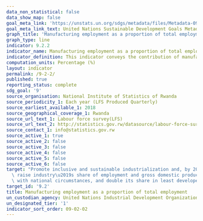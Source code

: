 ```yaml
---
data_non_statistical: false
data_show_map: false
goal_meta_link: 'https://unstats.un.org/sdgs/metadata/files/Metadata-09-02-02.pdf '
goal_meta_link_text: United Nations Sustainable Development Goals Metadata (PDF 323 KB)
graph_title: 'Manufacturing employment as a proportion of total employment '
graph_type: line
indicator: 9.2.2
indicator_name: Manufacturing employment as a proportion of total employment
indicator_definition: This indicator conveys the contribution of manufacturing in total employment. It measures the ability of the manufacturing sector to absorb surplus labour forces from agricultural and other traditional sectors towards production labour with higher wages, when monitored over time
computation_units: Percentage (%)
layout: indicator
permalink: /9-2-2/
published: true
reporting_status: complete 
sdg_goal: '9'
source_organisation: National Institute of Statistics of Rwanda
source_periodicity_1: Each year (LFS Produced Quarterly)
source_earliest_available_1: 2018
source_geographical_coverage_1: Rwanda
source_url_text_1: Labour force survey(LFS)
source_url_text_2: http://statistics.gov.rw/datasource/labour-force-survey-2018
source_contact_1: info@statistics.gov.rw
source_active_1: true
source_active_2: false
source_active_3: false
source_active_4: false
source_active_5: false
source_active_6: false
target: "Promote inclusive and sustainable industrialization and, by 2030, significantly\
  \ raise industry\u2019s share of employment and gross domestic product, in line\
  \ with national circumstances, and double its share in least developed countries"
target_id: '9.2'
title: Manufacturing employment as a proportion of total employment
un_custodian_agency: United Nations Industrial Development Organization (UNIDO)
un_designated_tier: '1'
indicator_sort_order: 09-02-02
---
```

